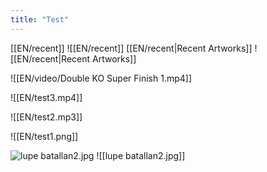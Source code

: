 ```yaml
---
title: "Test"
---
```

[[EN/recent]]
![[EN/recent]]
[[EN/recent|Recent Artworks]]
![[EN/recent|Recent Artworks]]

![[EN/video/Double KO Super Finish 1.mp4]]

![[EN/test3.mp4]]

![[EN/test2.mp3]]

![[EN/test1.png]]

![lupe batallan2.jpg](file:///I:%5CCapacitación%5CArte%5C5%20-%20Obras%5C=2020-2021%5C20%20•%20Lupe%20Batallán%5Clupe%20batallan2.jpg)
![[lupe batallan2.jpg]]

